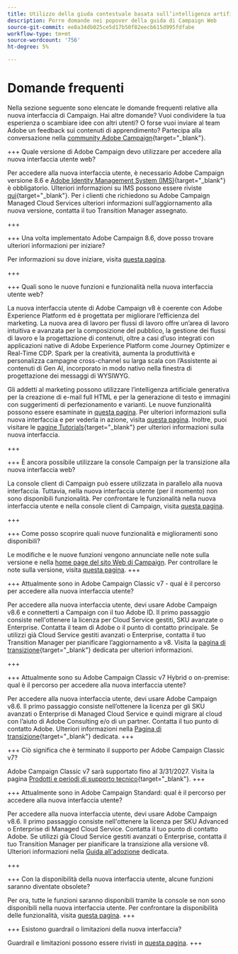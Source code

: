 ```yaml
---
title: Utilizzo della giuda contestuale basata sull’intelligenza artificiale in Campaign Web
description: Porre domande nei popover della guida di Campaign Web
source-git-commit: ee8a34db025ce5d17b50f82eecb615d995fdfabe
workflow-type: tm+mt
source-wordcount: '756'
ht-degree: 5%

---
```



# Domande frequenti

Nella sezione seguente sono elencate le domande frequenti relative alla nuova interfaccia di Campaign. Hai altre domande? Vuoi condividere la tua esperienza o scambiare idee con altri utenti? O forse vuoi inviare al team Adobe un feedback sui contenuti di apprendimento? Partecipa alla conversazione nella [community Adobe Campaign](https://experienceleaguecommunities.adobe.com/t5/adobe-campaign-classic-v7/ct-p/adobe-campaign-classic-community){target="_blank"}.


+++ Quale versione di Adobe Campaign devo utilizzare per accedere alla nuova interfaccia utente web?

Per accedere alla nuova interfaccia utente, è necessario Adobe Campaign versione 8.6 e [Adobe Identity Management System (IMS)](https://helpx.adobe.com/it/enterprise/using/users.html){target="_blank"} è obbligatorio. Ulteriori informazioni su IMS possono essere riviste [qui](https://experienceleague.adobe.com/en/docs/campaign/technotes-ac/tn-new/migrate-users-to-ims){target="_blank"}. Per i clienti che richiedono su Adobe Campaign Managed Cloud Services ulteriori informazioni sull’aggiornamento alla nuova versione, contatta il tuo Transition Manager assegnato.

+++

+++ Una volta implementato Adobe Campaign 8.6, dove posso trovare ulteriori informazioni per iniziare?

Per informazioni su dove iniziare, visita [questa pagina](../get-started/get-started.md).

+++

+++ Quali sono le nuove funzioni e funzionalità nella nuova interfaccia utente web?

La nuova interfaccia utente di Adobe Campaign v8 è coerente con Adobe Experience Platform ed è progettata per migliorare l’efficienza del marketing. La nuova area di lavoro per flussi di lavoro offre un’area di lavoro intuitiva e avanzata per la composizione del pubblico, la gestione dei flussi di lavoro e la progettazione di contenuti, oltre a casi d’uso integrati con applicazioni native di Adobe Experience Platform come Journey Optimizer e Real-Time CDP.  Spark per la creatività, aumenta la produttività e personalizza campagne cross-channel su larga scala con l’Assistente ai contenuti di Gen AI, incorporato in modo nativo nella finestra di progettazione dei messaggi di WYSIWYG.

Gli addetti al marketing possono utilizzare l’intelligenza artificiale generativa per la creazione di e-mail full HTML e per la generazione di testo e immagini con suggerimenti di perfezionamento e varianti.  Le nuove funzionalità possono essere esaminate in [questa pagina](../rn/whats-new.md). Per ulteriori informazioni sulla nuova interfaccia e per vederla in azione, visita [questa pagina](../get-started/user-interface.md). Inoltre, puoi visitare le [pagine Tutorials](https://experienceleague.adobe.com/en/docs/campaign-web-learn/tutorials/overview){target="_blank"} per ulteriori informazioni sulla nuova interfaccia.

+++

+++  È ancora possibile utilizzare la console Campaign per la transizione alla nuova interfaccia web?

La console client di Campaign può essere utilizzata in parallelo alla nuova interfaccia. Tuttavia, nella nuova interfaccia utente (per il momento) non sono disponibili funzionalità. Per confrontare le funzionalità nella nuova interfaccia utente e nella console client di Campaign, visita [questa pagina](../get-started/capability-matrix.md).

+++

+++ Come posso scoprire quali nuove funzionalità e miglioramenti sono disponibili?

Le modifiche e le nuove funzioni vengono annunciate nelle note sulla versione e nella [home page del sito Web di Campaign](../get-started/user-interface.md#user-interface-home). Per controllare le note sulla versione, visita [questa pagina](../rn/release-notes.md).
+++


+++  Attualmente sono in Adobe Campaign Classic v7 - qual è il percorso per accedere alla nuova interfaccia utente?

Per accedere alla nuova interfaccia utente, devi usare Adobe Campaign v8.6 e connetterti a Campaign con il tuo Adobe ID. Il primo passaggio consiste nell&#39;ottenere la licenza per Cloud Service gestiti, SKU avanzate o Enterprise. Contatta il team di Adobe o il punto di contatto principale. Se utilizzi già Cloud Service gestiti avanzati o Enterprise, contatta il tuo Transition Manager per pianificare l’aggiornamento a v8. Visita la [pagina di transizione](https://experienceleague.adobe.com/en/docs/campaign/campaign-v8/new/v7-to-v8){target="_blank"} dedicata per ulteriori informazioni.

+++

+++  Attualmente sono su Adobe Campaign Classic v7 Hybrid o on-premise: qual è il percorso per accedere alla nuova interfaccia utente?

Per accedere alla nuova interfaccia utente, devi usare Adobe Campaign v8.6. Il primo passaggio consiste nell’ottenere la licenza per gli SKU avanzati o Enterprise di Managed Cloud Service e quindi migrare al cloud con l’aiuto di Adobe Consulting e/o di un partner. Contatta il tuo punto di contatto Adobe. Ulteriori informazioni nella [Pagina di transizione](https://experienceleague.adobe.com/en/docs/campaign/campaign-v8/new/v7-to-v8){target="_blank"} dedicata.
+++

+++ Ciò significa che è terminato il supporto per Adobe Campaign Classic v7?

Adobe Campaign Classic v7 sarà supportato fino al 3/31/2027. Visita la pagina [Prodotti e periodi di supporto tecnico](https://helpx.adobe.com/support/programs/eol-matrix.html){target="_blank"}.
+++

+++ Attualmente sono in Adobe Campaign Standard: qual è il percorso per accedere alla nuova interfaccia utente?

Per accedere alla nuova interfaccia utente, devi usare Adobe Campaign v8.6. Il primo passaggio consiste nell&#39;ottenere la licenza per SKU Advanced o Enterprise di Managed Cloud Service. Contatta il tuo punto di contatto Adobe. Se utilizzi già Cloud Service gestiti avanzati o Enterprise, contatta il tuo Transition Manager per pianificare la transizione alla versione v8. Ulteriori informazioni nella [Guida all&#39;adozione](../../adoption/home.md) dedicata.

+++


+++ Con la disponibilità della nuova interfaccia utente, alcune funzioni saranno diventate obsolete?

Per ora, tutte le funzioni saranno disponibili tramite la console se non sono disponibili nella nuova interfaccia utente. Per confrontare la disponibilità delle funzionalità, visita [questa pagina](../get-started/capability-matrix.md).
+++


+++ Esistono guardrail o limitazioni della nuova interfaccia?

Guardrail e limitazioni possono essere rivisti in [questa pagina](../get-started/guardrails.md).
+++
